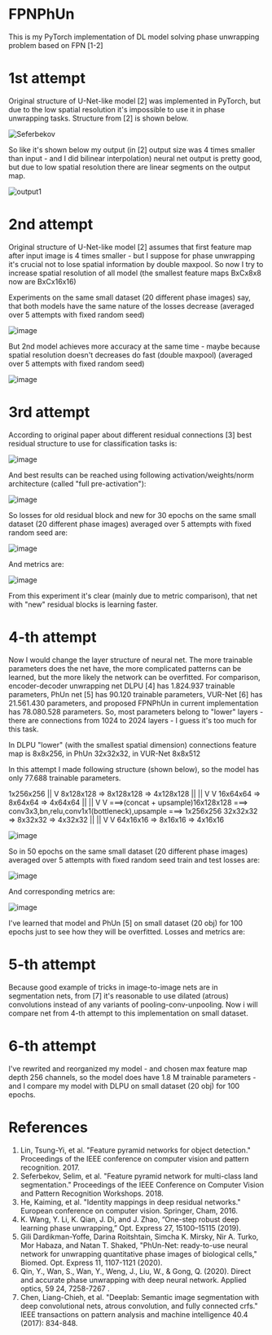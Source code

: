 # FPNPhUn
This is my PyTorch implementation of DL model solving phase unwrapping problem based on FPN [1-2]

# 1st attempt

Original structure of U-Net-like model [2] was implemented in PyTorch, but due to the low spatial resolution it's impossible to use it in phase unwrapping tasks.
Structure from [2] is shown below.

![Seferbekov](https://user-images.githubusercontent.com/73649419/116997820-94417600-acdd-11eb-97f7-a376d0444b3a.jpg)


So like it's shown below my output (in [2] output size was 4 times smaller than input - and I did bilinear interpolation) neural net output is pretty good, but due to low spatial resolution there are linear segments on the output map. 

![output1](https://user-images.githubusercontent.com/73649419/117002845-60b61a00-ace4-11eb-8ad2-c72b4c55ae72.jpg)

# 2nd attempt

Original structure of U-Net-like model [2] assumes that first feature map after input image is 4 times smaller - but I suppose for phase unwrapping it's crucial not to lose spatial information by double maxpool. 
So now I try to increase spatial resolution of all model (the smallest feature maps BxCx8x8 now are BxCx16x16)

Experiments on the same small dataset (20 different phase images) say, that both models have the same nature of the losses decrease (averaged over 5 attempts with fixed random seed)

![image](https://user-images.githubusercontent.com/73649419/117153386-34210180-adbb-11eb-9533-2ff1fcaeb155.png)


But 2nd model achieves more accuracy at the same time - maybe because spatial resolution doesn't decreases do fast (double maxpool) (averaged over 5 attempts with fixed random seed)

![image](https://user-images.githubusercontent.com/73649419/117153578-67fc2700-adbb-11eb-859e-3209325866b2.png)

# 3rd attempt

According to original paper about different residual connections [3] best residual structure to use for classification tasks is:

![image](https://user-images.githubusercontent.com/73649419/117353301-403abb00-aeb0-11eb-8d66-127dc9ef09e0.png)

And best results can be reached using following activation/weights/norm architecture (called "full pre-activation"):

![image](https://user-images.githubusercontent.com/73649419/117353643-a7f10600-aeb0-11eb-939a-d30b24469736.png)

So losses for old residual block and new for 30 epochs on the same small dataset (20 different phase images) averaged over 5 attempts with fixed random seed are:

![image](https://user-images.githubusercontent.com/73649419/117362551-af69dc80-aebb-11eb-944f-061033bb2fb2.png)

And metrics are:

![image](https://user-images.githubusercontent.com/73649419/117362663-d6281300-aebb-11eb-89f3-fbcf7885105f.png)

From this experiment it's clear (mainly due to metric comparison), that net with "new" residual blocks is learning faster.

# 4-th attempt

Now I would change the layer structure of neural net. The more trainable parameters does the net have, the more complicated patterns can be learned, but the more likely the network can be overfitted. For comparison, encoder-decoder unwrapping net DLPU [4] has 1.824.937 trainable parameters, PhUn net [5] has 90.120 trainable parameters, 
VUR-Net [6] has 21.561.430 parameters, and proposed FPNPhUn in current implementation has 78.080.528 parameters. So, most parameters belong to "lower" layers - there are connections from 1024 to 2024 layers - I guess it's too much for this task. 

In DLPU "lower" (with the smallest spatial dimension) connections feature map is 8x8x256, in PhUn 32x32x32, in VUR-Net 8x8x512

In this attempt I made following structure (shown below), so the model has only 77.688 trainable parameters. 

1x256x256
   ||
   V
8x128x128  => 8x128x128 => 4x128x128
   ||             ||
   V              V
16x64x64   => 8x64x64   => 4x64x64
   ||             ||
   V              V                      ===>(concat + upsample)16x128x128   ===> conv3x3,bn,relu,conv1x1(bottleneck),upsample ===> 1x256x256
32x32x32   => 8x32x32   => 4x32x32
   ||             ||
   V              V
64x16x16   => 8x16x16   => 4x16x16

![image](https://user-images.githubusercontent.com/73649419/117505122-d855a480-af83-11eb-9322-a3fb5bcb7575.png)

So in 50 epochs on the same small dataset (20 different phase images) averaged over 5 attempts with fixed random seed train and test losses are:

![image](https://user-images.githubusercontent.com/73649419/117506868-92e6a680-af86-11eb-9417-399019a42d05.png)

And corresponding metrics are:

![image](https://user-images.githubusercontent.com/73649419/117506901-a134c280-af86-11eb-9c98-5e5775dc36de.png)


I've learned that model and PhUn [5] on small dataset (20 obj) for 100 epochs just to see how they will be overfitted. Losses and metrics are:

# 5-th attempt

Because good example of tricks in image-to-image nets are in segmentation nets, from [7] it's reasonable to use dilated (atrous) convolutions instead of any variants of pooling-conv-unpooling.
Now i will compare net from 4-th attempt to this implementation on small dataset.

# 6-th attempt

I've rewrited and reorganized my model - and chosen max feature map depth 256 channels, so the model does have 1.8 M trainable parameters - and I compare my model with DLPU on small dataset (20 obj) for 100 epochs.



# References
1. Lin, Tsung-Yi, et al. "Feature pyramid networks for object detection." Proceedings of the IEEE conference on computer vision and pattern recognition. 2017.
2. Seferbekov, Selim, et al. "Feature pyramid network for multi-class land segmentation." Proceedings of the IEEE Conference on Computer Vision and Pattern Recognition Workshops. 2018.
3. He, Kaiming, et al. "Identity mappings in deep residual networks." European conference on computer vision. Springer, Cham, 2016.
4. K. Wang, Y. Li, K. Qian, J. Di, and J. Zhao, “One-step robust deep learning phase unwrapping,” Opt. Express 27, 15100–15115 (2019).
5. Gili Dardikman-Yoffe, Darina Roitshtain, Simcha K. Mirsky, Nir A. Turko, Mor Habaza, and Natan T. Shaked, "PhUn-Net: ready-to-use neural network for unwrapping quantitative phase images of biological cells," Biomed. Opt. Express 11, 1107-1121 (2020).
6. Qin, Y., Wan, S., Wan, Y., Weng, J., Liu, W., & Gong, Q. (2020). Direct and accurate phase unwrapping with deep neural network. Applied optics, 59 24, 7258-7267 .
7. Chen, Liang-Chieh, et al. "Deeplab: Semantic image segmentation with deep convolutional nets, atrous convolution, and fully connected crfs." IEEE transactions on pattern analysis and machine intelligence 40.4 (2017): 834-848.
